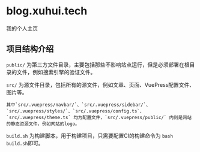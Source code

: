 # blog.xuhui.tech

我的个人主页

## 项目结构介绍

`public/` 为第三方文件目录，主要包括那些不影响站点运行，但是必须部署在根目录的文件，例如搜索引擎的验证文件。

`src/` 为源文件目录，包括所有的源文件，例如文章、页面、VuePress配置文件、图片等。

    其中`src/.vuepress/navbar/`、`src/.vuepress/sidebar/`、`src/.vuepress/styles/`、`src/.vuepress/config.ts`、`src/.vuepress/theme.ts` 均为配置文件，`src/.vuepress/public/` 内则是网站的静态资源文件，例如网站的logo。

`build.sh` 为构建脚本，用于构建项目，只需要配置CI的构建命令为 `bash build.sh`即可。
